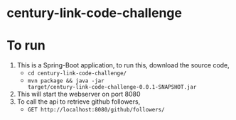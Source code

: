 # century-link-code-challenge

# To run
1. This is a Spring-Boot application, to run this, download the source code,
    * <code>cd century-link-code-challenge/</code>
    * <code>mvn package && java -jar target/century-link-code-challenge-0.0.1-SNAPSHOT.jar</code>
2. This will start the webserver on port 8080
3. To call the api to retrieve github followers,
   * <code>GET http://localhost:8080/github/followers/<username> </code>
